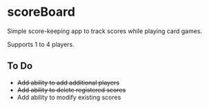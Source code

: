 # scoreBoard
Simple score-keeping app to track scores while playing card games.

Supports 1 to 4 players.

## To Do
- ~~Add ability to add additional players~~
- ~~Add ability to delete registered scores~~
- Add ability to modify existing scores
